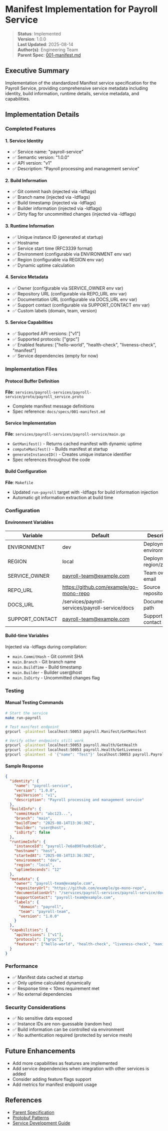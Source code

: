 # Manifest Implementation for Payroll Service

> **Status**: Implemented  
> **Version**: 1.0.0  
> **Last Updated**: 2025-08-14  
> **Author(s)**: Engineering Team  
> **Parent Spec**: [001-manifest.md](/docs/specs/001-manifest.md)

## Executive Summary

Implementation of the standardized Manifest service specification for the Payroll Service, providing comprehensive service metadata including identity, build information, runtime details, service metadata, and capabilities.

## Implementation Details

### Completed Features

#### 1. Service Identity
- ✅ Service name: "payroll-service"
- ✅ Semantic version: "1.0.0"
- ✅ API version: "v1"
- ✅ Description: "Payroll processing and management service"

#### 2. Build Information
- ✅ Git commit hash (injected via -ldflags)
- ✅ Branch name (injected via -ldflags)
- ✅ Build timestamp (injected via -ldflags)
- ✅ Builder information (injected via -ldflags)
- ✅ Dirty flag for uncommitted changes (injected via -ldflags)

#### 3. Runtime Information
- ✅ Unique instance ID (generated at startup)
- ✅ Hostname
- ✅ Service start time (RFC3339 format)
- ✅ Environment (configurable via ENVIRONMENT env var)
- ✅ Region (configurable via REGION env var)
- ✅ Dynamic uptime calculation

#### 4. Service Metadata
- ✅ Owner (configurable via SERVICE_OWNER env var)
- ✅ Repository URL (configurable via REPO_URL env var)
- ✅ Documentation URL (configurable via DOCS_URL env var)
- ✅ Support contact (configurable via SUPPORT_CONTACT env var)
- ✅ Custom labels (domain, team, version)

#### 5. Service Capabilities
- ✅ Supported API versions: ["v1"]
- ✅ Supported protocols: ["grpc"]
- ✅ Enabled features: ["hello-world", "health-check", "liveness-check", "manifest"]
- ✅ Service dependencies (empty for now)

### Implementation Files

#### Protocol Buffer Definition
**File**: `services/payroll-services/payroll-service/proto/payroll_service.proto`
- Complete manifest message definitions
- Spec reference: `docs/specs/001-manifest.md`

#### Service Implementation
**File**: `services/payroll-services/payroll-service/main.go`
- `GetManifest()` - Returns cached manifest with dynamic uptime
- `computeManifest()` - Builds manifest at startup
- `generateInstanceID()` - Creates unique instance identifier
- Spec references throughout the code

#### Build Configuration
**File**: `Makefile`
- Updated `run-payroll` target with -ldflags for build information injection
- Automatic git information extraction at build time

### Configuration

#### Environment Variables
| Variable | Default | Description |
|----------|---------|-------------|
| ENVIRONMENT | dev | Deployment environment |
| REGION | local | Deployment region/zone |
| SERVICE_OWNER | payroll-team@example.com | Team owner email |
| REPO_URL | https://github.com/example/go-mono-repo | Source repository |
| DOCS_URL | /services/payroll-services/payroll-service/docs | Documentation path |
| SUPPORT_CONTACT | payroll-team@example.com | Support contact |

#### Build-time Variables
Injected via -ldflags during compilation:
- `main.CommitHash` - Git commit SHA
- `main.Branch` - Git branch name
- `main.BuildTime` - Build timestamp
- `main.Builder` - Builder user@host
- `main.IsDirty` - Uncommitted changes flag

### Testing

#### Manual Testing Commands
```bash
# Start the service
make run-payroll

# Test manifest endpoint
grpcurl -plaintext localhost:50053 payroll.Manifest/GetManifest

# Verify other endpoints still work
grpcurl -plaintext localhost:50053 payroll.Health/GetHealth
grpcurl -plaintext localhost:50053 payroll.Health/GetLiveness
grpcurl -plaintext -d '{"name": "Test"}' localhost:50053 payroll.PayrollService/HelloWorld
```

#### Sample Response
```json
{
  "identity": {
    "name": "payroll-service",
    "version": "1.0.0",
    "apiVersion": "v1",
    "description": "Payroll processing and management service"
  },
  "buildInfo": {
    "commitHash": "abc123...",
    "branch": "main",
    "buildTime": "2025-08-14T13:36:30Z",
    "builder": "user@host",
    "isDirty": false
  },
  "runtimeInfo": {
    "instanceId": "payroll-7e6a8907ea8c61ab",
    "hostname": "host",
    "startedAt": "2025-08-14T13:36:30Z",
    "environment": "dev",
    "region": "local",
    "uptimeSeconds": "12"
  },
  "metadata": {
    "owner": "payroll-team@example.com",
    "repositoryUrl": "https://github.com/example/go-mono-repo",
    "documentationUrl": "/services/payroll-services/payroll-service/docs",
    "supportContact": "payroll-team@example.com",
    "labels": {
      "domain": "payroll",
      "team": "payroll-team",
      "version": "1.0.0"
    }
  },
  "capabilities": {
    "apiVersions": ["v1"],
    "protocols": ["grpc"],
    "features": ["hello-world", "health-check", "liveness-check", "manifest"]
  }
}
```

### Performance

- ✅ Manifest data cached at startup
- ✅ Only uptime calculated dynamically
- ✅ Response time < 10ms requirement met
- ✅ No external dependencies

### Security Considerations

- ✅ No sensitive data exposed
- ✅ Instance IDs are non-guessable (random hex)
- ✅ Build information can be controlled via environment
- ✅ No authentication required (protected by service mesh)

## Future Enhancements

- Add more capabilities as features are implemented
- Add service dependencies when integration with other services is added
- Consider adding feature flags support
- Add metrics for manifest endpoint usage

## References

- [Parent Specification](/docs/specs/001-manifest.md)
- [Protobuf Patterns](/docs/PROTOBUF_PATTERNS.md)
- [Service Development Guide](/docs/SERVICE_DEVELOPMENT.md)